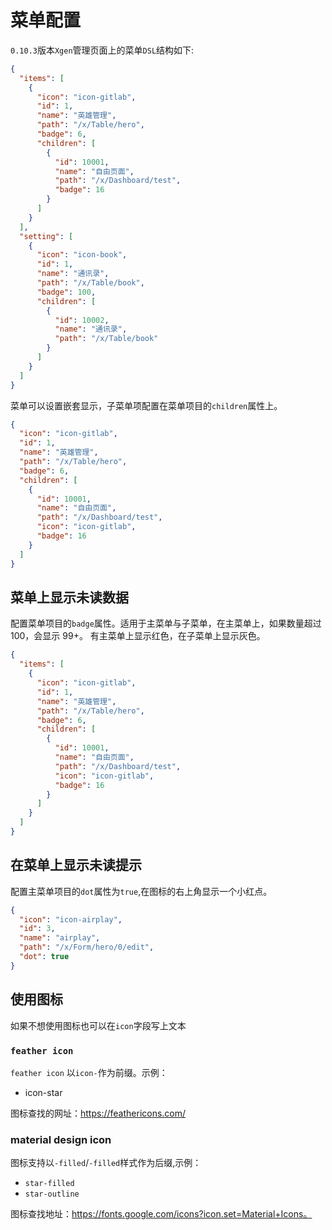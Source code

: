 # 菜单配置

`0.10.3`版本`Xgen`管理页面上的菜单`DSL`结构如下:

```json
{
  "items": [
    {
      "icon": "icon-gitlab",
      "id": 1,
      "name": "英雄管理",
      "path": "/x/Table/hero",
      "badge": 6,
      "children": [
        {
          "id": 10001,
          "name": "自由页面",
          "path": "/x/Dashboard/test",
          "badge": 16
        }
      ]
    }
  ],
  "setting": [
    {
      "icon": "icon-book",
      "id": 1,
      "name": "通讯录",
      "path": "/x/Table/book",
      "badge": 100,
      "children": [
        {
          "id": 10002,
          "name": "通讯录",
          "path": "/x/Table/book"
        }
      ]
    }
  ]
}
```

菜单可以设置嵌套显示，子菜单项配置在菜单项目的`children`属性上。

```json
{
  "icon": "icon-gitlab",
  "id": 1,
  "name": "英雄管理",
  "path": "/x/Table/hero",
  "badge": 6,
  "children": [
    {
      "id": 10001,
      "name": "自由页面",
      "path": "/x/Dashboard/test",
      "icon": "icon-gitlab",
      "badge": 16
    }
  ]
}
```

## 菜单上显示未读数据

配置菜单项目的`badge`属性。适用于主菜单与子菜单，在主菜单上，如果数量超过 100，会显示 99+。
有主菜单上显示红色，在子菜单上显示灰色。

```json
{
  "items": [
    {
      "icon": "icon-gitlab",
      "id": 1,
      "name": "英雄管理",
      "path": "/x/Table/hero",
      "badge": 6,
      "children": [
        {
          "id": 10001,
          "name": "自由页面",
          "path": "/x/Dashboard/test",
          "icon": "icon-gitlab",
          "badge": 16
        }
      ]
    }
  ]
}
```

## 在菜单上显示未读提示

配置主菜单项目的`dot`属性为`true`,在图标的右上角显示一个小红点。

```json
{
  "icon": "icon-airplay",
  "id": 3,
  "name": "airplay",
  "path": "/x/Form/hero/0/edit",
  "dot": true
}
```

## 使用图标

如果不想使用图标也可以在`icon`字段写上文本

### `feather icon`

`feather icon` 以`icon-`作为前缀。示例：

- icon-star

图标查找的网址：<https://feathericons.com/>

### material design icon

图标支持以`-filled`/`-filled`样式作为后缀,示例：

- `star-filled`
- `star-outline`

图标查找地址：<https://fonts.google.com/icons?icon.set=Material+Icons。>
